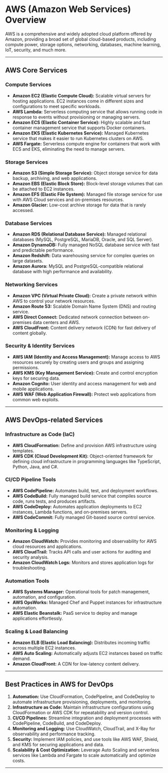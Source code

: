 # AWS (Amazon Web Services) Overview

AWS is a comprehensive and widely adopted cloud platform offered by Amazon, providing a broad set of global cloud-based products, including compute power, storage options, networking, databases, machine learning, IoT, security, and much more.

---

## AWS Core Services

### Compute Services
- **Amazon EC2 (Elastic Compute Cloud):** Scalable virtual servers for hosting applications. EC2 instances come in different sizes and configurations to meet specific workloads.
- **AWS Lambda:** Serverless computing service that allows running code in response to events without provisioning or managing servers.
- **Amazon ECS (Elastic Container Service):** Highly scalable and fast container management service that supports Docker containers.
- **Amazon EKS (Elastic Kubernetes Service):** Managed Kubernetes service that makes it easier to run Kubernetes clusters on AWS.
- **AWS Fargate:** Serverless compute engine for containers that work with ECS and EKS, eliminating the need to manage servers.

### Storage Services
- **Amazon S3 (Simple Storage Service):** Object storage service for data backup, archiving, and web applications.
- **Amazon EBS (Elastic Block Store):** Block-level storage volumes that can be attached to EC2 instances.
- **Amazon EFS (Elastic File System):** Managed file storage service for use with AWS Cloud services and on-premises resources.
- **Amazon Glacier:** Low-cost archive storage for data that is rarely accessed.

### Database Services
- **Amazon RDS (Relational Database Service):** Managed relational databases (MySQL, PostgreSQL, MariaDB, Oracle, and SQL Server).
- **Amazon DynamoDB:** Fully managed NoSQL database service with fast and predictable performance.
- **Amazon Redshift:** Data warehousing service for complex queries on large datasets.
- **Amazon Aurora:** MySQL and PostgreSQL-compatible relational database with high performance and availability.

### Networking Services
- **Amazon VPC (Virtual Private Cloud):** Create a private network within AWS to control your network resources.
- **Amazon Route 53:** Scalable Domain Name System (DNS) and routing service.
- **AWS Direct Connect:** Dedicated network connection between on-premises data centers and AWS.
- **AWS CloudFront:** Content delivery network (CDN) for fast delivery of content globally.

### Security & Identity Services
- **AWS IAM (Identity and Access Management):** Manage access to AWS resources securely by creating users and groups and assigning permissions.
- **AWS KMS (Key Management Service):** Create and control encryption keys for securing data.
- **Amazon Cognito:** User identity and access management for web and mobile applications.
- **AWS WAF (Web Application Firewall):** Protect web applications from common web exploits.

---

## AWS DevOps-related Services

### Infrastructure as Code (IaC)
- **AWS CloudFormation:** Define and provision AWS infrastructure using templates.
- **AWS CDK (Cloud Development Kit):** Object-oriented framework for defining cloud infrastructure in programming languages like TypeScript, Python, Java, and C#.

### CI/CD Pipeline Tools
- **AWS CodePipeline:** Automates build, test, and deployment workflows.
- **AWS CodeBuild:** Fully managed build service that compiles source code, runs tests, and produces artifacts.
- **AWS CodeDeploy:** Automates application deployments to EC2 instances, Lambda functions, and on-premises servers.
- **AWS CodeCommit:** Fully managed Git-based source control service.

### Monitoring & Logging
- **Amazon CloudWatch:** Provides monitoring and observability for AWS cloud resources and applications.
- **AWS CloudTrail:** Tracks API calls and user actions for auditing and security analysis.
- **Amazon CloudWatch Logs:** Monitors and stores application logs for troubleshooting.

### Automation Tools
- **AWS Systems Manager:** Operational tools for patch management, automation, and configuration.
- **AWS OpsWorks:** Managed Chef and Puppet instances for infrastructure automation.
- **AWS Elastic Beanstalk:** PaaS service to deploy and manage applications effortlessly.

### Scaling & Load Balancing
- **Amazon ELB (Elastic Load Balancing):** Distributes incoming traffic across multiple EC2 instances.
- **AWS Auto Scaling:** Automatically adjusts EC2 instances based on traffic demand.
- **Amazon CloudFront:** A CDN for low-latency content delivery.

---

## Best Practices in AWS for DevOps

1. **Automation:** Use CloudFormation, CodePipeline, and CodeDeploy to automate infrastructure provisioning, deployments, and monitoring.
2. **Infrastructure as Code:** Maintain infrastructure configurations using CloudFormation or AWS CDK for repeatability and version control.
3. **CI/CD Pipelines:** Streamline integration and deployment processes with CodePipeline, CodeBuild, and CodeDeploy.
4. **Monitoring and Logging:** Use CloudWatch, CloudTrail, and X-Ray for observability and performance tracking.
5. **Security:** Implement IAM policies, and use tools like AWS WAF, Shield, and KMS for securing applications and data.
6. **Scalability & Cost Optimization:** Leverage Auto Scaling and serverless services like Lambda and Fargate to scale automatically and optimize costs.

---
